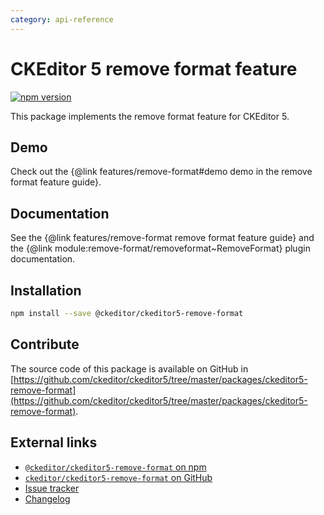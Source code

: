 ```yaml
---
category: api-reference
---
```


# CKEditor&nbsp;5 remove format feature

[![npm version](https://badge.fury.io/js/%40ckeditor%2Fckeditor5-remove-format.svg)](https://www.npmjs.com/package/@ckeditor/ckeditor5-remove-format)

This package implements the remove format feature for CKEditor&nbsp;5.

## Demo

Check out the {@link features/remove-format#demo demo in the remove format feature guide}.

## Documentation

See the {@link features/remove-format remove format feature guide} and the {@link module:remove-format/removeformat~RemoveFormat} plugin documentation.

## Installation

```bash
npm install --save @ckeditor/ckeditor5-remove-format
```

## Contribute

The source code of this package is available on GitHub in [https://github.com/ckeditor/ckeditor5/tree/master/packages/ckeditor5-remove-format](https://github.com/ckeditor/ckeditor5/tree/master/packages/ckeditor5-remove-format).

## External links

* [`@ckeditor/ckeditor5-remove-format` on npm](https://www.npmjs.com/package/@ckeditor/ckeditor5-remove-format)
* [`ckeditor/ckeditor5-remove-format` on GitHub](https://github.com/ckeditor/ckeditor5/tree/master/packages/ckeditor5-remove-format)
* [Issue tracker](https://github.com/ckeditor/ckeditor5/issues)
* [Changelog](https://github.com/ckeditor/ckeditor5/blob/master/CHANGELOG.md)
